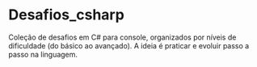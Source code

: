 # Desafios_csharp
Coleção de desafios em C# para console, organizados por níveis de dificuldade (do básico ao avançado). A ideia é praticar e evoluir passo a passo na linguagem.

